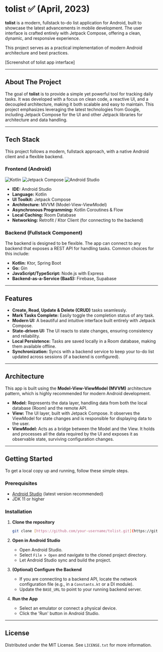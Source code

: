 # tolist ✅ (April, 2023)

**tolist** is a modern, fullstack to-do list application for Android, built to showcase the latest advancements in mobile development. The user interface is crafted entirely with Jetpack Compose, offering a clean, dynamic, and responsive experience.

This project serves as a practical implementation of modern Android architecture and best practices.

[Screenshot of tolist app interface]

---

## About The Project

The goal of **tolist** is to provide a simple yet powerful tool for tracking daily tasks. It was developed with a focus on clean code, a reactive UI, and a decoupled architecture, making it both scalable and easy to maintain. This project emphasizes leveraging the latest technologies from Google, including Jetpack Compose for the UI and other Jetpack libraries for architecture and data handling.

---

## Tech Stack

This project follows a modern, fullstack approach, with a native Android client and a flexible backend.

### **Frontend (Android)**
![Kotlin](https://img.shields.io/badge/kotlin-%237F52FF.svg?style=for-the-badge&logo=kotlin&logoColor=white)
![Jetpack Compose](https://img.shields.io/badge/Jetpack%20Compose-000?style=for-the-badge&logo=jetpackcompose&logoColor=4285F4)
![Android Studio](https://img.shields.io/badge/Android%20Studio-3DDC84.svg?style=for-the-badge&logo=android-studio&logoColor=white)

* **IDE:** Android Studio
* **Language:** Kotlin
* **UI Toolkit:** Jetpack Compose
* **Architecture:** MVVM (Model-View-ViewModel)
* **Asynchronous Programming:** Kotlin Coroutines & Flow
* **Local Caching:** Room Database
* **Networking:** Retrofit / Ktor Client (for connecting to the backend)

### **Backend (Fullstack Component)**
The backend is designed to be flexible. The app can connect to any backend that exposes a REST API for handling tasks. Common choices for this include:

* **Kotlin:** Ktor, Spring Boot
* **Go:** Gin
* **JavaScript/TypeScript:** Node.js with Express
* **Backend-as-a-Service (BaaS):** Firebase, Supabase

---

## Features

* **Create, Read, Update & Delete (CRUD)** tasks seamlessly.
* **Mark Tasks Complete:** Easily toggle the completion status of any task.
* **Modern UI:** A beautiful and intuitive interface built entirely with Jetpack Compose.
* **State-driven UI:** The UI reacts to state changes, ensuring consistency and reliability.
* **Local Persistence:** Tasks are saved locally in a Room database, making them available offline.
* **Synchronization:** Syncs with a backend service to keep your to-do list updated across sessions (if a backend is configured).

---

## Architecture

This app is built using the **Model-View-ViewModel (MVVM)** architecture pattern, which is highly recommended for modern Android development.

* **Model:** Represents the data layer, handling data from both the local database (Room) and the remote API.
* **View:** The UI layer, built with Jetpack Compose. It observes the ViewModel for state changes and is responsible for displaying data to the user.
* **ViewModel:** Acts as a bridge between the Model and the View. It holds and processes all the data required by the UI and exposes it as observable state, surviving configuration changes.

---

## Getting Started

To get a local copy up and running, follow these simple steps.

### **Prerequisites**

* [Android Studio](https://developer.android.com/studio) (latest version recommended)
* JDK 11 or higher

### **Installation**

1.  **Clone the repository**
    ```sh
    git clone [https://github.com/your-username/tolist.git](https://github.com/your-username/tolist.git)
    ```

2.  **Open in Android Studio**
    * Open Android Studio.
    * Select `File > Open` and navigate to the cloned project directory.
    * Let Android Studio sync and build the project.

3.  **(Optional) Configure the Backend**
    * If you are connecting to a backend API, locate the network configuration file (e.g., in a `Constants.kt` or a DI module).
    * Update the `BASE_URL` to point to your running backend server.

4.  **Run the App**
    * Select an emulator or connect a physical device.
    * Click the 'Run' button in Android Studio.

---

## License

Distributed under the MIT License. See `LICENSE.txt` for more information.

